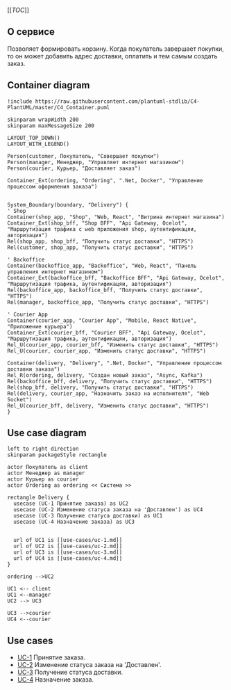 [[_TOC_]]

## О сервисе
Позволяет формировать корзину.
Когда покупатель завершает покупки, то он может добавить адрес доставки,
оплатить и тем самым создать заказ.

## Container diagram
```plantuml
!include https://raw.githubusercontent.com/plantuml-stdlib/C4-PlantUML/master/C4_Container.puml

skinparam wrapWidth 200
skinparam maxMessageSize 200

LAYOUT_TOP_DOWN()
LAYOUT_WITH_LEGEND()

Person(customer, Покупатель, "Совершает покупки")
Person(manager, Менеджер, "Управляет интернет магазином")
Person(courier, Курьер, "Доставляет заказ")

Container_Ext(ordering, "Ordering", ".Net, Docker", "Управление процессом оформления заказа")


System_Boundary(boundary, "Delivery") {
' Shop
Container(shop_app, "Shop", "Web, React", "Витрина интернет магазина")
Container_Ext(shop_bff, "Shop BFF", "Api Gateway, Ocelot", "Маршрутизация трафика c web приложения shop, аутентификацяи, авторизация")
Rel(shop_app, shop_bff, "Получить статус доставки", "HTTPS")
Rel(customer, shop_app, "Получить статус доставки", "HTTPS")

' Backoffice
Container(backoffice_app, "Backoffice", "Web, React", "Панель управления интернет магазином")  
Container_Ext(backoffice_bff, "Backoffice BFF", "Api Gateway, Ocelot", "Маршрутизация трафика, аутентификацяи, авторизация")
Rel(backoffice_app, backoffice_bff, "Получить статус доставки", "HTTPS")
Rel(manager, backoffice_app, "Получить статус доставки", "HTTPS")

' Сourier App
Container(courier_app, "Courier App", "Mobile, React Native", "Приложение курьера")  
Container_Ext(courier_bff, "Courier BFF", "Api Gateway, Ocelot", "Маршрутизация трафика, аутентификацяи, авторизация")
Rel_U(courier_app, courier_bff, "Изменить статус доставки", "HTTPS")
Rel_U(courier, courier_app, "Изменить статус доставки", "HTTPS")

Container(delivery, "Delivery", ".Net, Docker", "Управление процессом доставки заказа")
Rel_R(ordering, delivery, "Cоздан новый заказ", "Async, Kafka")
Rel(backoffice_bff, delivery, "Получить статус доставки", "HTTPS")
Rel(shop_bff, delivery, "Получить статус доставки", "HTTPS")
Rel(delivery, courier_app, "Назначить заказ на исполнителя", "Web Socket")
Rel_U(courier_bff, delivery, "Изменить статус доставки", "HTTPS")
}
```

## Use case diagram
```plantuml
left to right direction
skinparam packageStyle rectangle

actor Покупатель as client
actor Менеджер as manager
actor Курьер as courier
actor Ordering as ordering << Система >>

rectangle Delivery {
  usecase (UC-1 Принятие заказа) as UC2
  usecase (UC-2 Изменение статуса заказа на 'Доставлен') as UC4
  usecase (UC-3 Получение статуса доставки) as UC1
  usecase (UC-4 Назначение заказа) as UC3
  

  url of UC1 is [[use-cases/uc-1.md]]
  url of UC2 is [[use-cases/uc-2.md]]
  url of UC3 is [[use-cases/uc-3.md]]
  url of UC4 is [[use-cases/uc-4.md]]
}

ordering -->UC2

UC1 <-- client 
UC1 <--manager
UC2 --> UC3

UC3 -->courier
UC4 <--courier
```
## Use cases
- [UC-1](use-cases/uc-1.md) Принятие заказа.
- [UC-2](use-cases/uc-2.md) Изменение статуса заказа на 'Доставлен'.
- [UC-3](use-cases/uc-3.md) Получение статуса доставки.
- [UC-4](use-cases/uc-4.md) Назначение заказа.

